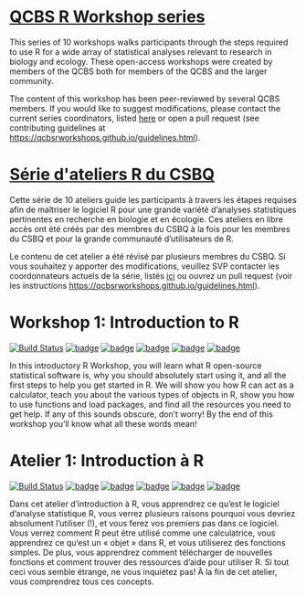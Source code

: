 # [QCBS R Workshop series](https://wiki.qcbs.ca/r)

This series of 10 workshops walks participants through the steps required to use R for a wide array of statistical analyses relevant to research in biology and ecology. These open-access workshops were created by members of the QCBS both for members of the QCBS and the larger community.

The content of this workshop has been peer-reviewed by several QCBS members. If you would like to suggest modifications, please contact the current series coordinators, listed [here](https://wiki.qcbs.ca/r) or open a pull request (see contributing guidelines at https://qcbsrworkshops.github.io/guidelines.html).

# [Série d'ateliers R du CSBQ](https://wiki.qcbs.ca/r)

Cette série de 10 ateliers guide les participants à travers les étapes requises afin de maîtriser le logiciel R pour une grande variété d’analyses statistiques pertinentes en recherche en biologie et en écologie. Ces ateliers en libre accès ont été créés par des membres du CSBQ à la fois pour les membres du CSBQ et pour la grande communauté d’utilisateurs de R.

Le contenu de cet atelier a été révisé par plusieurs membres du CSBQ. Si vous souhaitez y apporter des modifications, veuillez SVP contacter les coordonnateurs actuels de la série, listés [ici](https://wiki.qcbs.ca/r)
ou ouvrez un pull request (voir les instructions https://qcbsrworkshops.github.io/guidelines.html).



# Workshop 1: Introduction to R
[![Build Status](https://img.shields.io/travis/QCBSRworkshops/workshop01/dev?style=flat-square&logo=travis)](https://travis-ci.org/QCBSRworkshops/workshop01)
[![badge](https://img.shields.io/static/v1?style=flat-square&label=repo&message=dev&color=6f42c1&logo=github)](https://github.com/QCBSRworkshops/workshop01)
[![badge](https://img.shields.io/static/v1?style=flat-square&label=wiki&message=01&logo=wikipedia)](https://wiki.qcbs.ca/r_workshop1)
[![badge](https://img.shields.io/static/v1?style=flat-square&label=Slides&message=01&color=red&logo=html5)](https://qcbsrworkshops.github.io/workshop01/workshop01-en/workshop01-en.html)
[![badge](https://img.shields.io/static/v1?style=flat-square&label=Slides&message=01&color=red&logo=adobe-acrobat-reader)](https://qcbsrworkshops.github.io/workshop01/workshop01-en/workshop01-en.pdf)
[![badge](https://img.shields.io/static/v1?style=flat-square&label=script&message=01&color=2a50b8&logo=r)](https://qcbsrworkshops.github.io/workshop01/workshop01-en/workshop01-en.R)

In this introductory R Workshop, you will learn what R open-source statistical software is, why you should absolutely start using it, and all the first steps to help you get started in R. We will show you how R can act as a calculator, teach you about the various types of objects in R, show you how to use functions and load packages, and find all the resources you need to get help. If any of this sounds obscure, don’t worry! By the end of this workshop you’ll know what all these words mean!

# Atelier 1: Introduction à R
[![Build Status](https://img.shields.io/travis/QCBSRworkshops/workshop01/dev?style=flat-square&logo=travis)](https://travis-ci.org/QCBSRworkshops/workshop01)
[![badge](https://img.shields.io/static/v1?style=flat-square&label=repo&message=dev&color=6f42c1&logo=github)](https://github.com/QCBSRworkshops/workshop01)
[![badge](https://img.shields.io/static/v1?style=flat-square&label=wiki&message=01&logo=wikipedia)](https://wiki.qcbs.ca/r_atelier1)
[![badge](https://img.shields.io/static/v1?style=flat-square&label=Diapos&message=01&color=red&logo=html5)](https://qcbsrworkshops.github.io/workshop01/workshop01-fr/workshop01-fr.html)
[![badge](https://img.shields.io/static/v1?style=flat-square&label=Diapos&message=01&color=red&logo=adobe-acrobat-reader)](https://qcbsrworkshops.github.io/workshop01/workshop01-fr/workshop01-fr.pdf)
[![badge](https://img.shields.io/static/v1?style=flat-square&label=script&message=01&color=2a50b8&logo=r)](https://qcbsrworkshops.github.io/workshop01/workshop01-fr/workshop01-fr.R)

Dans cet atelier d’introduction à R, vous apprendrez ce qu’est le logiciel d’analyse statistique R, vous verrez plusieurs raisons pourquoi vous devriez absolument l’utiliser (!), et vous ferez vos premiers pas dans ce logiciel. Vous verrez comment R peut être utilisé comme une calculatrice, vous apprendrez ce qu’est un « objet » dans R, et vous utiliserez des fonctions simples. De plus, vous apprendrez comment télécharger de nouvelles fonctions et comment trouver des ressources d’aide pour utiliser R. Si tout ceci vous semble étrange, ne vous inquiétez pas! À la fin de cet atelier, vous comprendrez tous ces concepts.

